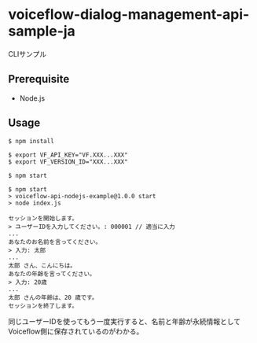 # voiceflow-dialog-management-api-sample-ja

CLIサンプル

## Prerequisite

- Node.js

## Usage

```
$ npm install
```

```
$ export VF_API_KEY="VF.XXX...XXX"
$ export VF_VERSION_ID="XXX...XXX"
```

```
$ npm start
```

```
$ npm start
> voiceflow-api-nodejs-example@1.0.0 start
> node index.js

セッションを開始します。
> ユーザーIDを入力してください。: 000001 // 適当に入力
...
あなたのお名前を言ってください。
> 入力: 太郎
...
太郎 さん、こんにちは。
あなたの年齢を言ってください。
> 入力: 20歳
...
太郎 さんの年齢は、20 歳です。
セッションを終了します。
```

同じユーザーIDを使ってもう一度実行すると、名前と年齢が永続情報としてVoiceflow側に保存されているのがわかる。
